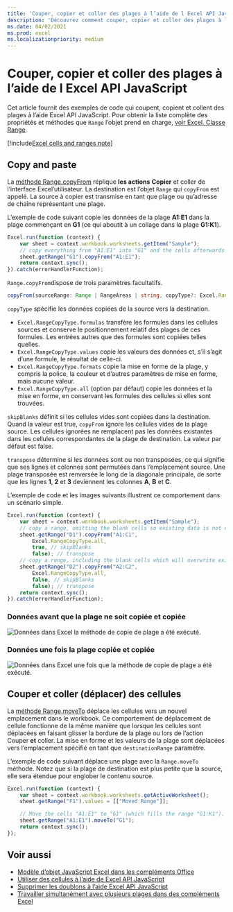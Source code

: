 ```yaml
---
title: 'Couper, copier et coller des plages à l’aide de l Excel API JavaScript'
description: 'Découvrez comment couper, copier et coller des plages à l’aide de l Excel API JavaScript.'
ms.date: 04/02/2021
ms.prod: excel
ms.localizationpriority: medium
---
```


# <a name="cut-copy-and-paste-ranges-using-the-excel-javascript-api"></a>Couper, copier et coller des plages à l’aide de l Excel API JavaScript

Cet article fournit des exemples de code qui coupent, copient et collent des plages à l’aide Excel API JavaScript. Pour obtenir la liste complète des propriétés et méthodes que `Range` l’objet prend en charge, [voir Excel. Classe Range](/javascript/api/excel/excel.range).

[!include[Excel cells and ranges note](../includes/note-excel-cells-and-ranges.md)]

## <a name="copy-and-paste"></a>Copy and paste

La [méthode Range.copyFrom](/javascript/api/excel/excel.range#excel-excel-range-copyfrom-member(1)) réplique **les actions** **Copier** et coller de l’interface Excel’utilisateur. La destination est l’objet `Range` qui `copyFrom` est appelé. La source à copier est transmise en tant que plage ou qu’adresse de chaîne représentant une plage.

L’exemple de code suivant copie les données de la plage **A1:E1** dans la plage commençant en **G1** (ce qui aboutit à un collage dans la plage **G1:K1**).

```js
Excel.run(function (context) {
    var sheet = context.workbook.worksheets.getItem("Sample");
    // copy everything from "A1:E1" into "G1" and the cells afterwards ("G1:K1")
    sheet.getRange("G1").copyFrom("A1:E1");
    return context.sync();
}).catch(errorHandlerFunction);
```

`Range.copyFrom`dispose de trois paramètres facultatifs.

```TypeScript
copyFrom(sourceRange: Range | RangeAreas | string, copyType?: Excel.RangeCopyType, skipBlanks?: boolean, transpose?: boolean): void;
```

`copyType` spécifie les données copiées de la source vers la destination.

- `Excel.RangeCopyType.formulas` transfère les formules dans les cellules sources et conserve le positionnement relatif des plages de ces formules. Les entrées autres que des formules sont copiées telles quelles.
- `Excel.RangeCopyType.values` copie les valeurs des données et, s’il s’agit d’une formule, le résultat de celle-ci.
- `Excel.RangeCopyType.formats` copie la mise en forme de la plage, y compris la police, la couleur et d’autres paramètres de mise en forme, mais aucune valeur.
- `Excel.RangeCopyType.all` (option par défaut) copie les données et la mise en forme, en conservant les formules des cellules si elles sont trouvées.

`skipBlanks` définit si les cellules vides sont copiées dans la destination. Quand la valeur est true, `copyFrom` ignore les cellules vides de la plage source.
Les cellules ignorées ne remplacent pas les données existantes dans les cellules correspondantes de la plage de destination. La valeur par défaut est false.

`transpose` détermine si les données sont ou non transposées, ce qui signifie que ses lignes et colonnes sont permutées dans l’emplacement source.
Une plage transposée est renversée le long de la diagonale principale, de sorte que les lignes **1**, **2** et **3** deviennent les colonnes **A**, **B** et **C**.

L’exemple de code et les images suivants illustrent ce comportement dans un scénario simple.

```js
Excel.run(function (context) {
    var sheet = context.workbook.worksheets.getItem("Sample");
    // copy a range, omitting the blank cells so existing data is not overwritten in those cells
    sheet.getRange("D1").copyFrom("A1:C1",
        Excel.RangeCopyType.all,
        true, // skipBlanks
        false); // transpose
    // copy a range, including the blank cells which will overwrite existing data in the target cells
    sheet.getRange("D2").copyFrom("A2:C2",
        Excel.RangeCopyType.all,
        false, // skipBlanks
        false); // transpose
    return context.sync();
}).catch(errorHandlerFunction);
```

### <a name="data-before-range-is-copied-and-pasted"></a>Données avant que la plage ne soit copiée et copiée

![Données dans Excel la méthode de copie de plage a été exécuté.](../images/excel-range-copyfrom-skipblanks-before.png)

### <a name="data-after-range-is-copied-and-pasted"></a>Données une fois la plage copiée et copiée

![Données dans Excel une fois que la méthode de copie de plage a été exécuté.](../images/excel-range-copyfrom-skipblanks-after.png)

## <a name="cut-and-paste-move-cells"></a>Couper et coller (déplacer) des cellules

La [méthode Range.moveTo](/javascript/api/excel/excel.range#excel-excel-range-moveto-member(1)) déplace les cellules vers un nouvel emplacement dans le workbook. Ce comportement de déplacement de cellule fonctionne de la même manière que lorsque [](https://support.microsoft.com/office/803d65eb-6a3e-4534-8c6f-ff12d1c4139e) les cellules sont déplacées en faisant glisser la  bordure de la plage ou lors de l’action Couper **et** coller. La mise en forme et les valeurs de la plage sont déplacées vers l’emplacement spécifié en tant que `destinationRange` paramètre.

L’exemple de code suivant déplace une plage avec la `Range.moveTo` méthode. Notez que si la plage de destination est plus petite que la source, elle sera étendue pour englober le contenu source.

```js
Excel.run(function (context) {
    var sheet = context.workbook.worksheets.getActiveWorksheet();
    sheet.getRange("F1").values = [["Moved Range"]];

    // Move the cells "A1:E1" to "G1" (which fills the range "G1:K1").
    sheet.getRange("A1:E1").moveTo("G1");
    return context.sync();
});
```

## <a name="see-also"></a>Voir aussi

- [Modèle d’objet JavaScript Excel dans les compléments Office](excel-add-ins-core-concepts.md)
- [Utiliser des cellules à l’aide de Excel API JavaScript](excel-add-ins-cells.md)
- [Supprimer les doublons à l’aide Excel API JavaScript](excel-add-ins-ranges-remove-duplicates.md)
- [Travailler simultanément avec plusieurs plages dans des compléments Excel](excel-add-ins-multiple-ranges.md)
